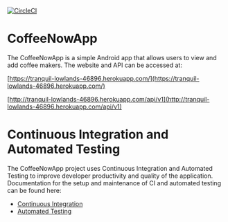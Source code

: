 [![CircleCI](https://circleci.com/gh/slmolloy/CoffeeNowApp.svg?style=shield&circle-token=6247dd9cbff88cd694805f21eb38555d53ecc092)](https://circleci.com/gh/slmolloy/CoffeeNowApp)

# CoffeeNowApp
The CoffeeNowApp is a simple Android app that allows users to view and add
coffee makers. The website and API can be accessed at:

[https://tranquil-lowlands-46896.herokuapp.com/](https://tranquil-lowlands-46896.herokuapp.com/)

[http://tranquil-lowlands-46896.herokuapp.com/api/v1](http://tranquil-lowlands-46896.herokuapp.com/api/v1)

# Continuous Integration and Automated Testing
The CoffeeNowApp project uses Continuous Integration and Automated Testing to
improve developer productivity and quality of the application. Documentation
for the setup and maintenance of CI and automated testing can be found here:
* [Continuous Integration](docs/ci/ci.md)
* [Automated Testing](docs/testing/testing.md)
